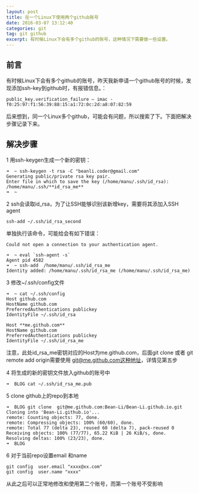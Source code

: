 ```yaml
---
layout: post
title: 在一个Linux下使用两个github账号
date: 2016-03-07 13:12:40
categories: git
tag: git github
excerpt: 有时候Linux下会有多个github的账号，这种情况下需要做一些设置。
---
```



前言
-----
有时候Linux下会有多个github的账号，昨天我新申请一个github账号的时候，发现添加ssh-key到github时，有报错信息。：

```
public_key.verification_failure – imac - f0:25:97:f1:56:39:88:15:a1:72:0c:2d:a8:07:82:59
```

 后来想到，同一个Linux多个github，可能会有问题，所以搜索了下。下面把解决步骤记录下来。


解决步骤
--------

1 用ssh-keygen生成一个新的密钥：


```
➜  ~ ssh-keygen -t rsa -C "beanli.coder@gmail.com"
Generating public/private rsa key pair.
Enter file in which to save the key (/home/manu/.ssh/id_rsa): /home/manu/.ssh/**id_rsa_me**    
➜  ~ 
```

2 ssh会读取id_rsa，为了让SSH能够识别该新增key，需要将其添加入SSH agent

```
ssh-add ~/.ssh/id_rsa_second
```

单独执行该命令，可能给会有如下错误：

```
Could not open a connection to your authentication agent.
```

```
➜  ~ eval `ssh-agent -s`
Agent pid 4582
➜  ~ ssh-add  /home/manu/.ssh/id_rsa_me
Identity added: /home/manu/.ssh/id_rsa_me (/home/manu/.ssh/id_rsa_me)
```

3 修改~/.ssh/config文件

```
➜  ~ cat ~/.ssh/config
Host github.com
HostName github.com
PreferredAuthentications publickey
IdentityFile ~/.ssh/id_rsa

Host **me.github.com**
HostName github.com
PreferredAuthentications publickey
IdentityFile ~/.ssh/id_rsa_me 

```

注意，此处id_rsa_me密钥对应的Host为me.github.com，后面git clone 或者 git remote add origin需要使用
git@me.github.com这种地址，详情见第五步

4 将生成的新的密钥文件放入github的账号中

```
➜  BLOG cat ~/.ssh/id_rsa_me.pub 
```

5 clone github上的repo到本地

```
➜  BLOG git clone  git@me.github.com:Bean-Li/Bean-Li.github.io.git
Cloning into 'Bean-Li.github.io'...
remote: Counting objects: 77, done.
remote: Compressing objects: 100% (60/60), done.
remote: Total 77 (delta 23), reused 60 (delta 7), pack-reused 0
Receiving objects: 100% (77/77), 65.22 KiB | 26 KiB/s, done.
Resolving deltas: 100% (23/23), done.
➜  BLOG
``` 

6 对于当前repo设置email 和name 

```
git config  user.email "xxxx@xx.com"
git config  user.name "xxxx"
```

从此之后可以正常地修改和使用第二个账号，而第一个账号不受影响
